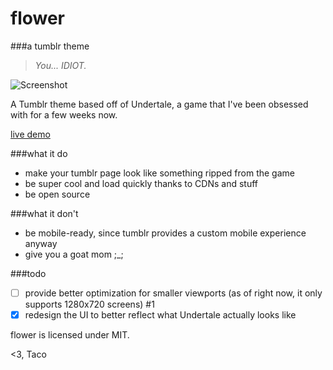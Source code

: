 # flower
###a tumblr theme

>*You... IDIOT.*

![Screenshot](http://i.imgur.com/VWeEjI5.png)

A Tumblr theme based off of Undertale, a game that I've been obsessed with for a few weeks now.

[live demo](http://tumblr.thattacoguy.net)

###what it do 

 - make your tumblr page look like something ripped from the game
 - be super cool and load quickly thanks to CDNs and stuff
 - be open source

###what it don't
 
 - be mobile-ready, since tumblr provides a custom mobile experience anyway
 - give you a goat mom ;_;

###todo

 - [ ] provide better optimization for smaller viewports (as of right now, it only supports 1280x720 screens) #1
 - [x] redesign the UI to better reflect what Undertale actually looks like

flower is licensed under MIT.

<3,
Taco
